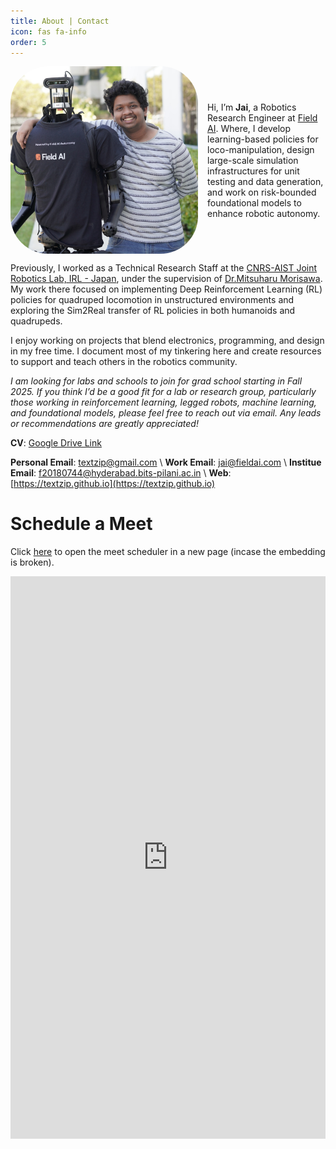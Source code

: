 ```yaml
---
title: About | Contact
icon: fas fa-info
order: 5
---
```


<!-- ![Image1](/assets/img/profile_h1.jpeg){: .shadow} -->
<div style="display: flex; align-items: center;">
    <img src="/assets/img/profile_h1.jpeg" class="shadow" style="width:300px; height:auto; border-radius:20%; margin-right:15px;">
    <p>
        Hi, I’m <b>Jai</b>, a Robotics Research Engineer at <a href="https://fieldai.com/">Field AI</a>. Where, I develop learning-based policies for loco-manipulation, design large-scale simulation infrastructures for unit testing and data generation, and work on risk-bounded foundational models to enhance robotic autonomy.
    </p>
</div>

Previously, I worked as a Technical Research Staff at the [CNRS-AIST Joint Robotics Lab, IRL - Japan](https://unit.aist.go.jp/jrl-22022/index_en.html), under the supervision of [Dr.Mitsuharu Morisawa](https://unit.aist.go.jp/jrl-22022/en/members/member-morisawa.html). My work there focused on implementing Deep Reinforcement Learning (RL) policies for quadruped locomotion in unstructured environments and exploring the Sim2Real transfer of RL policies in both humanoids and quadrupeds.

I enjoy working on projects that blend electronics, programming, and design in my free time. I document most of my tinkering here and create resources to support and teach others in the robotics community.

_I am looking for labs and schools to join for grad school starting in Fall 2025. If you think I’d be a good fit for a lab or research group, particularly those working in reinforcement learning, legged robots, machine learning, and foundational models, please feel free to reach out via email. Any leads or recommendations are greatly appreciated!_

<!-- **CV**: [Google Drive Link](https://drive.google.com/file/d/1LYTDRyFuUPKfe1H1_sCX-ffLA0Csu08k/view?usp=sharing)  -->

<!-- **CV**: [Google Drive Link](https://drive.google.com/file/d/1G_3FIA0rCt7_YYm5kt6Rej2kVYASRaxR/view?usp=sharing) -->

**CV**: [ Google Drive Link](https://drive.google.com/file/d/1pehR5i2RBNWaGL95w4N6ybdFH8iLpQul/view?usp=sharing)

<!--Extended CV (Web Version):  -->

**Personal Email**: textzip@gmail.com \\
**Work Email**: jai@fieldai.com \\
**Institue Email**: f20180744@hyderabad.bits-pilani.ac.in \\
**Web**: [https://textzip.github.io](https://textzip.github.io)

# Schedule a Meet

Click [here](https://calendar.app.google/4SSiiENYY4oXaR7aA) to open the meet scheduler in a new page (incase the embedding is broken).

<!-- Google Calendar Appointment Scheduling begin -->
<iframe src="https://calendar.google.com/calendar/appointments/schedules/AcZssZ3sREk7j-rqdx_u7-c24TQ2_oYs1RAMNQGy8LkLTyDCxwN5Q6EpWr0AD2cbUQxnAFVmqqnuSnxu?gv=true" style="border: 0" width="100%" height="900" frameborder="0"></iframe>
<!-- end Google Calendar Appointment Scheduling -->
